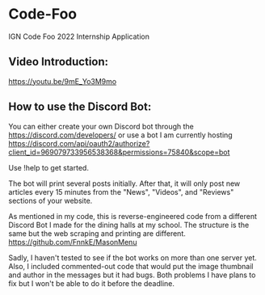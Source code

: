 # Code-Foo
IGN Code Foo 2022 Internship Application

## Video Introduction: 
https://youtu.be/9mE_Yo3M9mo 

## How to use the Discord Bot:
You can either create your own Discord bot through the https://discord.com/developers/ or use a bot I am currently hosting https://discord.com/api/oauth2/authorize?client_id=969079733956538368&permissions=75840&scope=bot

Use !help to get started.

The bot will print several posts initially. After that, it will only post new articles every 15 minutes from the "News", "Videos", and "Reviews" sections of your website.

As mentioned in my code, this is reverse-engineered code from a different Discord Bot I made for the dining halls at my school. The structure is the same but the web scraping and printing are different. https://github.com/FnnkE/MasonMenu

Sadly, I haven't tested to see if the bot works on more than one server yet. Also, I included commented-out code that would put the image thumbnail and author in the messages but it had bugs. Both problems I have plans to fix but I won't be able to do it before the deadline.

